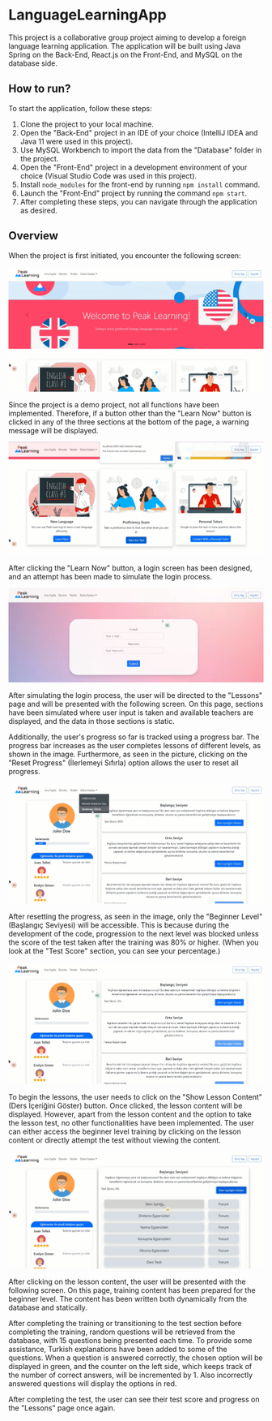 # LanguageLearningApp
This project is a collaborative group project aiming to develop a foreign language learning application. The application will be built using Java Spring on the Back-End, React.js on the Front-End, and MySQL on the database side.

## How to run?
To start the application, follow these steps:

1. Clone the project to your local machine.
2. Open the "Back-End" project in an IDE of your choice (IntelliJ IDEA and Java 11 were used in this project).
3. Use MySQL Workbench to import the data from the "Database" folder in the project.
4. Open the "Front-End" project in a development environment of your choice (Visual Studio Code was used in this project).
5. Install `node_modules` for the front-end by running `npm install` command.
6. Launch the "Front-End" project by running the command `npm start`.
7. After completing these steps, you can navigate through the application as desired.

## Overview
When the project is first initiated, you encounter the following screen:

![](Images/Home.PNG)


Since the project is a demo project, not all functions have been implemented. Therefore, if a button other than the "Learn Now" button is clicked in any of the three sections at the bottom of the page, a warning message will be displayed.


![](Images/Home2.PNG)


After clicking the "Learn Now" button, a login screen has been designed, and an attempt has been made to simulate the login process.


![](Images/Login.PNG)


After simulating the login process, the user will be directed to the "Lessons" page and will be presented with the following screen. On this page, sections have been simulated where user input is taken and available teachers are displayed, and the data in those sections is static.

Additionally, the user's progress so far is tracked using a progress bar. The progress bar increases as the user completes lessons of different levels, as shown in the image. Furthermore, as seen in the picture, clicking on the "Reset Progress" (İlerlemeyi Sıfırla) option allows the user to reset all progress.


![](Images/Courses.PNG)


After resetting the progress, as seen in the image, only the "Beginner Level" (Başlangıç Seviyesi) will be accessible. This is because during the development of the code, progression to the next level was blocked unless the score of the test taken after the training was 80% or higher. (When you look at the "Test Score" section, you can see your percentage.)


![](Images/Courses2.PNG)


To begin the lessons, the user needs to click on the "Show Lesson Content" (Ders İçeriğini Göster) button. Once clicked, the lesson content will be displayed. However, apart from the lesson content and the option to take the lesson test, no other functionalities have been implemented. The user can either access the beginner level training by clicking on the lesson content or directly attempt the test without viewing the content.


![](Images/Courses4.PNG)


After clicking on the lesson content, the user will be presented with the following screen. On this page, training content has been prepared for the beginner level. The content has been written both dynamically from the database and statically.


[](Images/CourseContent.PNG)


After completing the training or transitioning to the test section before completing the training, random questions will be retrieved from the database, with 15 questions being presented each time. To provide some assistance, Turkish explanations have been added to some of the questions. When a question is answered correctly, the chosen option will be displayed in green, and the counter on the left side, which keeps track of the number of correct answers, will be incremented by 1. Also incorrectly answered questions will display the options in red.

[](Images/Test.PNG)


After completing the test, the user can see their test score and progress on the "Lessons" page once again.

[](Images/AfterTest.PNG)






